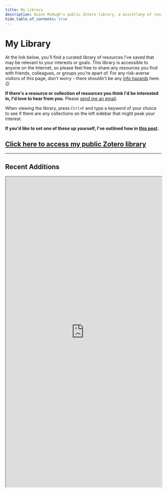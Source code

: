 ```yaml
---
title: My Library
description: Quinn McHugh's public Zotero library, a miscellany of resources I've come across that may be relevant to your interests or goals. Made accessible to anyone on the Internet.
hide_table_of_contents: true
---
```


# My Library
At the link below, you'll find a curated library of resources I've saved that may be relevant to your interests or goals. This library is accessible to anyone on the Internet, so please feel free to share any resources you find with friends, colleagues, or groups you're apart of. For any risk-averse visitors of this page, don't worry - there shouldn't be any [info hazards](https://en.wikipedia.org/wiki/Information_hazard) here. 😉

**If there's a resource or collection of resources you think I'd be interested in, I'd love to hear from you.** Please [send me an email](./contact).

When viewing the library, press `Ctrl+F` and type a keyword of your choice to see if there are any collections on the left sidebar that might peak your interest.

**If you'd like to set one of these up yourself, I've outlined how in [this post](../../blog/2022/2022-12-03-creating-a-public-library).**

## [Click here to access my public Zotero library](https://www.zotero.org/groups/4878976/quinn_mchugh_public/library)

---

## Recent Additions
<iframe src="https://bibbase.org/show?bib=https%3A%2F%2Fapi.zotero.org%2Fgroups%2F4878976%2Fitems%3Fkey%3DcXefukju7DOFmCniuquhJKrK%26format%3Dbibtex%26limit%3D100" height="1000px" width="100%"></iframe>